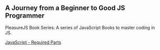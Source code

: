 ## A Journey from a Beginner to Good JS Programmer
PleasureJS Book Series: A series of JavaScript Books to master coding in JS.

[JavaScript - Required Parts](https://www.google.com)

